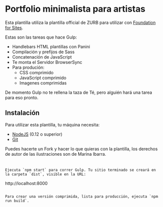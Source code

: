 # Portfolio minimalista para artistas


Esta plantilla utiliza la plantilla official de ZURB para utilizar con [Foundation for Sites](http://foundation.zurb.com/sites).

Estas son las tareas que hace Gulp:

- Handlebars HTML plantillas con Panini
- Compilación y prefijos de Sass 
- Concatenación de JavaScript
- Te monta el Servidor BrowserSync
- Para produción:
  - CSS comprimido
  - JavaScript comprimido
  - Imagenes comprimidas
  
De momento Gulp no te rellena la taza de Té, pero alguién hará una tarea para eso pronto.

## Instalación
Para utilizar esta plantilla, tu máquina necesita:


- [NodeJS](https://nodejs.org/en/) (0.12 o superior)
- [Git](https://git-scm.com/)


Puedes hacerte un Fork y hacer lo que quieras con la plantilla, los derechos de autor de las ilustraciones son de Marina Ibarra.
### 


```

Ejecuta `npm start` para correr Gulp. Tu sitio terminado se creará en la carpeta `dist`, visible en la URL:

```
http://localhost:8000
```

Para crear una versión comprimida, lista para producción, ejecuta `npm run build`.
